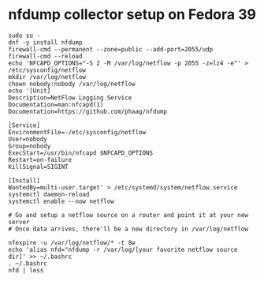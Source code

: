 # nfdump collector setup on Fedora 39
    sudo su -
    dnf -y install nfdump
    firewall-cmd --permanent --zone=public --add-port=2055/udp
    firewall-cmd --reload
    echo 'NFCAPD_OPTIONS="-S 2 -M /var/log/netflow -p 2055 -z=lz4 -e"' > /etc/sysconfig/netflow
    mkdir /var/log/netflow
    chown nobody:nobody /var/log/netflow
    echo '[Unit]
    Description=NetFlow Logging Service
    Documentation=man:nfcapd(1)
    Documentation=https://github.com/phaag/nfdump
    
    [Service]
    EnvironmentFile=-/etc/sysconfig/netflow
    User=nobody
    Group=nobody
    ExecStart=/usr/bin/nfcapd $NFCAPD_OPTIONS
    Restart=on-failure
    KillSignal=SIGINT
    
    [Install]
    WantedBy=multi-user.target' > /etc/systemd/system/netflow.service
    systemctl daemon-reload
    systemctl enable --now netflow
    
    # Go and setup a netflow source on a router and point it at your new server
    # Once data arrives, there'll be a new directory in /var/log/netflow
    
    nfexpire -u /var/log/netflow/* -t 8w
    echo 'alias nfd="nfdump -r /var/log/[your favorite netflow source dir]' >> ~/.bashrc
    . ~/.bashrc
    nfd | less
